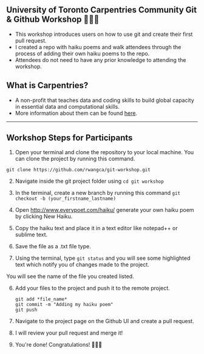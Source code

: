 ## University of Toronto Carpentries Community Git & Github Workshop 👩🏻‍🏫

- This workshop introduces users on how to use git and create their first pull request.
- I created a repo with haiku poems and walk attendees through the process of adding their own haiku poems to the repo.
- Attendees do not need to have any prior knowledge to attending the workshop.

## What is Carpentries?
- A non-profit that teaches data and coding skills to build global capacity in essential data and computational skills.
- More information about them can be found [here](https://carpentries.org/about/).

---

## Workshop Steps for Participants

1. Open your terminal and clone the repository to your local machine. You can clone the project by running this command.

  `git clone https://github.com/rwangca/git-workshop.git `
  
2. Navigate inside the git project folder using `cd git workshop`

3. In the terminal, create a new branch by running this command `git checkout -b (your_firstname_lastname)`

3. Open http://www.everypoet.com/haiku/ generate your own haiku poem by clicking New Haiku.

4. Copy the haiku text and place it in a text editor like notepad++ or sublime text.

5. Save the file as a .txt file type.

5. Using the terminal, type `git status` and you will see some highlighted text which notify you of changes made to the project. 

You will see the name of the file you created listed. 

6. Add your files to the project and push it to the remote project. 
    ```
    git add *file_name*
    git commit -m "Adding my haiku poem"
    git push
    ```
7. Navigate to the project page on the Github UI and create a pull request. 

8. I will review your pull request and merge it! 

9. You're done! Congratulations! 🎉🎉🎉

